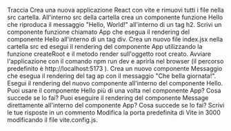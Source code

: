 Traccia 
Crea una nuova applicazione React con vite e rimuovi tutti i file nella src cartella.
All'interno src della cartella crea un componente funzione Hello che riproduca il messaggio "Hello, World!" all'interno di un tag h2.
Scrivi un componente funzione chiamato App che esegua il rendering del componente Hello all'interno di un tag div.
Crea un nuovo file index.jsx nella cartella src ed esegui il rendering del componente App utilizzando la funzione createRoot e il metodo render sull'oggetto root creato.
Avviare l'applicazione con il comando npm run dev e aprirla nel browser (il percorso predefinito è http://localhost:5173 ).
Crea un nuovo componente Messaggio che esegua il rendering del tag ap con il messaggio "Che bella giornata!".
Esegui il rendering del nuovo componente all'interno del componente Hello. Puoi usare il componente Hello più di una volta nel componente App? Cosa succede se lo fai? Puoi eseguire il rendering del componente Message direttamente all'interno del componente App? Cosa succede se lo fai? Scrivi le tue risposte in un commento Modifica la porta predefinita di Vite in 3000 modificando il file vite.config.js.